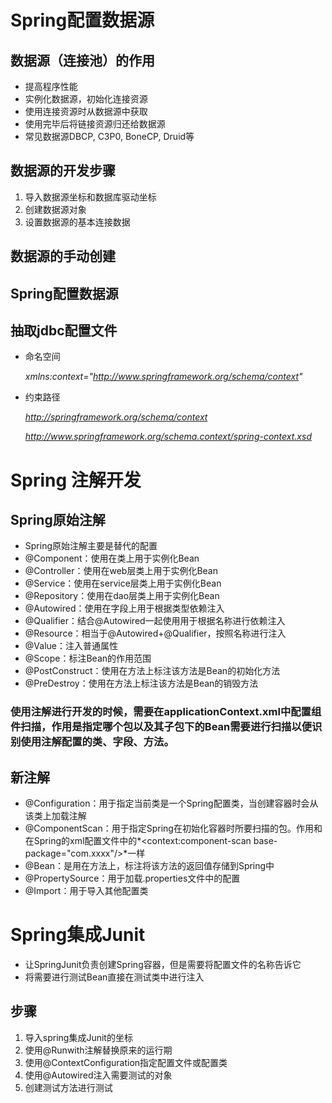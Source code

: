 # 	Spring配置数据源

## 数据源（连接池）的作用

* 提高程序性能
* 实例化数据源，初始化连接资源
* 使用连接资源时从数据源中获取
* 使用完毕后将链接资源归还给数据源
* 常见数据源DBCP, C3P0, BoneCP, Druid等

## 数据源的开发步骤

1. 导入数据源坐标和数据库驱动坐标
2. 创建数据源对象
3. 设置数据源的基本连接数据

## 数据源的手动创建

## Spring配置数据源

## 抽取jdbc配置文件

* 命名空间

  *xmlns:context="http://www.springframework.org/schema/context"*

* 约束路径

  *http://springframework.org/schema/context*

  *http://www.springframework.org/schema.context/spring-context.xsd*

# Spring 注解开发

## Spring原始注解

* Spring原始注解主要是替代<Bean>的配置
* @Component：使用在类上用于实例化Bean
* @Controller：使用在web层类上用于实例化Bean
* @Service：使用在service层类上用于实例化Bean
* @Repository：使用在dao层类上用于实例化Bean
* @Autowired：使用在字段上用于根据类型依赖注入
* @Qualifier：结合@Autowired一起使用用于根据名称进行依赖注入
* @Resource：相当于@Autowired+@Qualifier，按照名称进行注入
* @Value：注入普通属性
* @Scope：标注Bean的作用范围
* @PostConstruct：使用在方法上标注该方法是Bean的初始化方法
* @PreDestroy：使用在方法上标注该方法是Bean的销毁方法

### 使用注解进行开发的时候，需要在applicationContext.xml中配置组件扫描，作用是指定哪个包以及其子包下的Bean需要进行扫描以便识别使用注解配置的类、字段、方法。

##  新注解

* @Configuration：用于指定当前类是一个Spring配置类，当创建容器时会从该类上加载注解
* @ComponentScan：用于指定Spring在初始化容器时所要扫描的包。作用和在Spring的xml配置文件中的*<context:component-scan base-package="com.xxxx"/>*一样
* @Bean：是用在方法上，标注将该方法的返回值存储到Spring中
* @PropertySource：用于加载.properties文件中的配置
* @Import：用于导入其他配置类

# Spring集成Junit

* 让SpringJunit负责创建Spring容器，但是需要将配置文件的名称告诉它
* 将需要进行测试Bean直接在测试类中进行注入

## 步骤

1. 导入spring集成Junit的坐标
2. 使用@Runwith注解替换原来的运行期
3. 使用@ContextConfiguration指定配置文件或配置类
4. 使用@Autowired注入需要测试的对象
5. 创建测试方法进行测试

